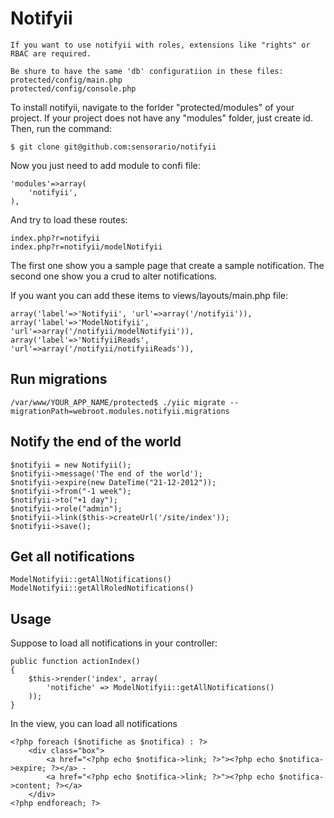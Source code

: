 Notifyii
========

    If you want to use notifyii with roles, extensions like "rights" or RBAC are required.

    Be shure to have the same 'db' configuratiion in these files:
    protected/config/main.php
    protected/config/console.php

To install notifyii, navigate to the forlder "protected/modules" of your project. If your project does not have any "modules" folder, just create id. Then, run the command:

    $ git clone git@github.com:sensorario/notifyii

Now you just need to add module to confi file:

    'modules'=>array(
        'notifyii',
    ),

And try to load these routes:

    index.php?r=notifyii
    index.php?r=notifyii/modelNotifyii

The first one show you a sample page that create a sample notification. The second one show you a crud to alter notifications.

If you want you can add these items to views/layouts/main.php file:

    array('label'=>'Notifyii', 'url'=>array('/notifyii')),
    array('label'=>'ModelNotifyii', 'url'=>array('/notifyii/modelNotifyii')),
    array('label'=>'NotifyiiReads', 'url'=>array('/notifyii/notifyiiReads')),

Run migrations
--------------

    /var/www/YOUR_APP_NAME/protected$ ./yiic migrate --migrationPath=webroot.modules.notifyii.migrations

Notify the end of the world
---------------------------

    $notifyii = new Notifyii();
    $notifyii->message('The end of the world');
    $notifyii->expire(new DateTime("21-12-2012"));
    $notifyii->from("-1 week");
    $notifyii->to("+1 day");
    $notifyii->role("admin");
    $notifyii->link($this->createUrl('/site/index'));
    $notifyii->save();

Get all notifications
---------------------

    ModelNotifyii::getAllNotifications()
    ModelNotifyii::getAllRoledNotifications()

Usage
-----

Suppose to load all notifications in your controller:

    public function actionIndex()
    {
        $this->render('index', array(
            'notifiche' => ModelNotifyii::getAllNotifications()
        ));
    }

In the view, you can load all notifications

    <?php foreach ($notifiche as $notifica) : ?>
        <div class="box">
            <a href="<?php echo $notifica->link; ?>"><?php echo $notifica->expire; ?></a> - 
            <a href="<?php echo $notifica->link; ?>"><?php echo $notifica->content; ?></a>
        </div>
    <?php endforeach; ?>